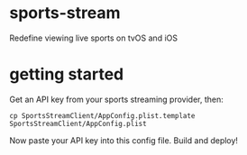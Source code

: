 # sports-stream
Redefine viewing live sports on tvOS and iOS

# getting started 

Get an API key from your sports streaming provider, then:

    cp SportsStreamClient/AppConfig.plist.template SportsStreamClient/AppConfig.plist
    
Now paste your API key into this config file. Build and deploy!
